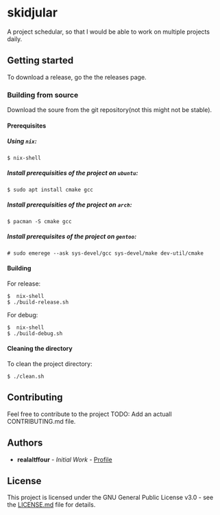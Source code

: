 # skidjular

A project schedular, so that I would be able to work on multiple projects daily.

## Getting started

To download a release, go the the releases page.

### Building from source

Download the soure from the git repository(not this might not be stable).

#### Prerequisites

##### Using ```nix```:

```shell
$ nix-shell
```

##### Install prerequisities of the project on ```ubuntu```:

```shell
$ sudo apt install cmake gcc
```

##### Install prerequisities of the project on ```arch```:

```shell
$ pacman -S cmake gcc
```

##### Install prerequisites of the project on ```gentoo```:

```shell
# sudo emerege --ask sys-devel/gcc sys-devel/make dev-util/cmake
```

#### Building

For release:

```shell
$  nix-shell
$ ./build-release.sh
```

For debug:

```shell
$  nix-shell
$ ./build-debug.sh
```

#### Cleaning the directory

To clean the project directory:

```shell
$ ./clean.sh
```

## Contributing

Feel free to contribute to the project
TODO: Add an actuall CONTRIBUTING.md file.

## Authors

* **realaltffour** - *Initial Work* - [Profile](https://gitlab.com/realaltffour)

## License

This project is licensed under the GNU General Public License v3.0 - see the [LICENSE.md](LICENSE) file for details.
